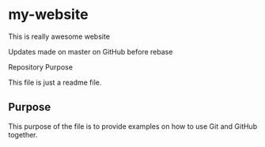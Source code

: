# my-website

This is really awesome website

Updates made on master on GitHub before rebase


Repository Purpose

This file is just a readme file.

## Purpose

This purpose of the file is to provide examples
on how to use Git and GitHub together.